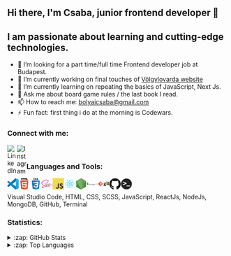 ## Hi there, I'm Csaba, junior frontend developer 👋

## I am passionate about learning and cutting-edge technologies.

- 🤔 I’m looking for a part time/full time Frontend developer job at Budapest.
- 🔭 I’m currently working on final touches of [Völgylovarda website](https://prince-csaba.github.io/volgylovarda/index.html)
- 🌱 I’m currently learning on repeating the basics of JavaScript, Next Js.
  <!-- - 👯 I’m looking to collaborate on ... -->
  <!-- - 😄 Pronouns: ... -->
- 💬 Ask me about board game rules / the last book I read.
- 📫 How to reach me: <bolyaicsaba@gmail.com>
- ⚡ Fun fact: first thing i do at the morning is Codewars.

### Connect with me:

[<img align="left" alt="LinkedIn" width="22px" src="https://cdn.jsdelivr.net/npm/simple-icons@v3/icons/linkedin.svg" />](https://www.linkedin.com/in/csaba-bolyai/)
[<img align="left" alt="Instagram" width="22px" src="https://cdn.jsdelivr.net/npm/simple-icons@v3/icons/instagram.svg" />](https://www.instagram.com/bolyaic/)

<br>

### Languages and Tools:

<img align="left" alt="Visual Studio Code" width="26px" src="https://raw.githubusercontent.com/github/explore/80688e429a7d4ef2fca1e82350fe8e3517d3494d/topics/visual-studio-code/visual-studio-code.png" />
<img align="left" alt="HTML5" width="26px" src="https://raw.githubusercontent.com/github/explore/80688e429a7d4ef2fca1e82350fe8e3517d3494d/topics/html/html.png" />
<img align="left" alt="CSS3" width="26px" src="https://raw.githubusercontent.com/github/explore/80688e429a7d4ef2fca1e82350fe8e3517d3494d/topics/css/css.png" />
<img align="left" alt="Sass" width="26px" src="https://raw.githubusercontent.com/github/explore/80688e429a7d4ef2fca1e82350fe8e3517d3494d/topics/sass/sass.png" />
<img align="left" alt="JavaScript" width="26px" src="https://raw.githubusercontent.com/github/explore/80688e429a7d4ef2fca1e82350fe8e3517d3494d/topics/javascript/javascript.png" />
<img align="left" alt="React" width="26px" src="https://raw.githubusercontent.com/github/explore/80688e429a7d4ef2fca1e82350fe8e3517d3494d/topics/react/react.png" />
<img align="left" alt="Node.js" width="26px" src="https://raw.githubusercontent.com/github/explore/80688e429a7d4ef2fca1e82350fe8e3517d3494d/topics/nodejs/nodejs.png" />
<!-- [<img align="left" alt="SQL" width="26px" src="https://raw.githubusercontent.com/github/explore/80688e429a7d4ef2fca1e82350fe8e3517d3494d/topics/sql/sql.png" />][webdevplaylist] -->
<img align="left" alt="MongoDB" width="26px" src="https://raw.githubusercontent.com/github/explore/80688e429a7d4ef2fca1e82350fe8e3517d3494d/topics/mongodb/mongodb.png" />
<img align="left" alt="Git" width="26px" src="https://raw.githubusercontent.com/github/explore/80688e429a7d4ef2fca1e82350fe8e3517d3494d/topics/git/git.png" />
<img align="left" alt="GitHub" width="26px" src="https://raw.githubusercontent.com/github/explore/78df643247d429f6cc873026c0622819ad797942/topics/github/github.png" />
<img align="left" alt="Terminal" width="26px" src="https://raw.githubusercontent.com/github/explore/80688e429a7d4ef2fca1e82350fe8e3517d3494d/topics/terminal/terminal.png" />

<br>
<br>
Visual Studio Code, HTML, CSS, SCSS, JavaScript, ReactJs, NodeJs, MongoDB, GitHub, Terminal
<br>

### Statistics:

<details>
  <summary>:zap: GitHub Stats</summary>

[![Anurag's GitHub stats](https://github-readme-stats-one-steel.vercel.app/api?username=prince-csaba)](https://github.com/anuraghazra/github-readme-stats)

</details>

<details>
  <summary>:zap: Top Languages</summary>

[![Top Langs](https://github-readme-stats-one-steel.vercel.app/api/top-langs/?username=prince-csaba)](https://github.com/anuraghazra/github-readme-stats)

</details>
